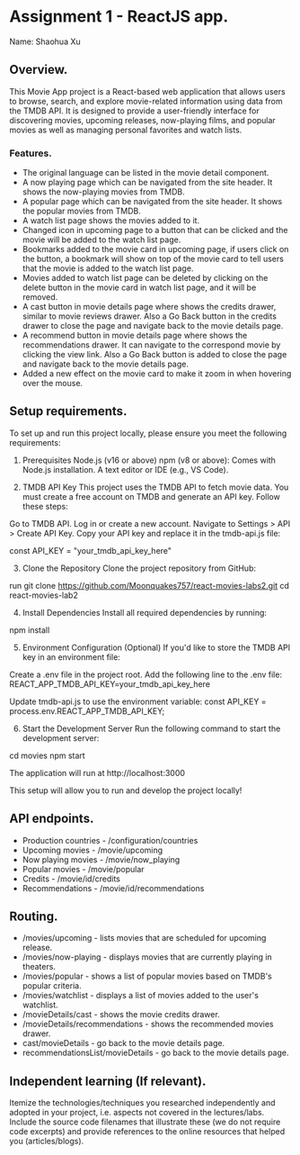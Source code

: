 # Assignment 1 - ReactJS app.

Name: Shaohua Xu

## Overview.

This Movie App project is a React-based web application that allows users to browse, search, and explore movie-related information using data from the TMDB API. It is designed to provide a user-friendly interface for discovering movies, upcoming releases, now-playing films, and popular movies as well as managing personal favorites and watch lists. 

### Features.
 
+ The original language can be listed in the movie detail component.
+ A now playing page which can be navigated from the site header. It shows the now-playing movies from TMDB.
+ A popular page which can be navigated from the site header. It shows the popular movies from TMDB.
+ A watch list page shows the movies added to it.
+ Changed icon in upcoming page to a button that can be clicked and the movie will be added to the watch list page.
+ Bookmarks added to the movie card in upcoming page, if users click on the button, a bookmark will show on top of the movie card to tell users that the movie is added to the watch list page.
+ Movies added to watch list page can be deleted by clicking on the delete button in the movie card in watch list page, and it will be removed.
+ A cast button in movie details page where shows the credits drawer, similar to movie reviews drawer. Also a Go Back button in the credits drawer to close the page and navigate back to the movie details page.
+ A recommend button in movie details page where shows the recommendations drawer. It can navigate to the correspond movie by clicking the view link. Also a Go Back button is added to close the page and navigate back to the movie details page.
+ Added a new effect on the movie card to make it zoom in when hovering over the mouse.

## Setup requirements.

To set up and run this project locally, please ensure you meet the following requirements:

1. Prerequisites
Node.js (v16 or above)
npm (v8 or above): Comes with Node.js installation.
A text editor or IDE (e.g., VS Code).

2. TMDB API Key
This project uses the TMDB API to fetch movie data. You must create a free account on TMDB and generate an API key. Follow these steps:

Go to TMDB API.
Log in or create a new account.
Navigate to Settings > API > Create API Key.
Copy your API key and replace it in the tmdb-api.js file:

const API_KEY = "your_tmdb_api_key_here"

3. Clone the Repository
Clone the project repository from GitHub:

run git clone https://github.com/Moonquakes757/react-movies-labs2.git
cd react-movies-lab2

4. Install Dependencies
Install all required dependencies by running:

npm install

5. Environment Configuration (Optional)
If you'd like to store the TMDB API key in an environment file:

Create a .env file in the project root.
Add the following line to the .env file:
REACT_APP_TMDB_API_KEY=your_tmdb_api_key_here

Update tmdb-api.js to use the environment variable:
const API_KEY = process.env.REACT_APP_TMDB_API_KEY;

6. Start the Development Server
Run the following command to start the development server:

cd movies
npm start

The application will run at http://localhost:3000

This setup will allow you to run and develop the project locally!

## API endpoints.

+ Production countries - /configuration/countries
+ Upcoming movies - /movie/upcoming
+ Now playing movies - /movie/now_playing
+ Popular movies - /movie/popular
+ Credits - /movie/id/credits
+ Recommendations - /movie/id/recommendations


## Routing.

+ /movies/upcoming - lists movies that are scheduled for upcoming release.
+ /movies/now-playing - displays movies that are currently playing in theaters.
+ /movies/popular - shows a list of popular movies based on TMDB's popular criteria.
+ /movies/watchlist - displays a list of movies added to the user's watchlist.
+ /movieDetails/cast - shows the movie credits drawer.
+ /movieDetails/recommendations - shows the recommended movies drawer.
+ cast/movieDetails - go back to the movie details page.
+ recommendationsList/movieDetails - go back to the movie details page.

## Independent learning (If relevant).

Itemize the technologies/techniques you researched independently and adopted in your project, 
i.e. aspects not covered in the lectures/labs. Include the source code filenames that illustrate these 
(we do not require code excerpts) and provide references to the online resources that helped you (articles/blogs).